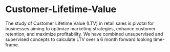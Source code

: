 # Customer-Lifetime-Value
The study of Customer Lifetime Value (LTV) in retail sales is pivotal for businesses aiming to optimize marketing strategies, enhance customer retention, and maximize profitability. We have combined unsupervised and supervised concepts to calculate LTV over a 6 month forward looking time-frame.
